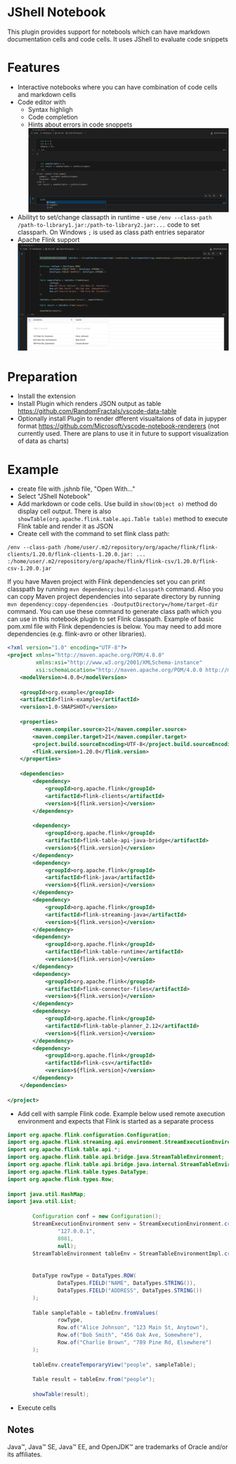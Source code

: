 # JShell Notebook

This plugin provides support for notebools which can have markdown documentation cells and code cells. It uses JShell to evaluate code snippets

# Features
- Interactive notebooks where you can have combination of code cells and markdown cells
- Code editor with
    - Syntax highligh
    - Code completion
    - Hints about errors in code snoppets
![Code editor features](/images/features.png)
- Abilityt to set/change classapth in runtime - use ```/env --class-path /path-to-library1.jar:/path-to-library2.jar:...``` code to set classparh. On Windows ```;``` is used as class path entries separator
- Apache Flink support
![Flink support|100](/images/flink-support.png)

# Preparation

- Install the extension
- Install Plugin which renders JSON output as table https://github.com/RandomFractals/vscode-data-table
- Optionally install 
Plugin to render dfferent visualtaions of data in jupyper format https://github.com/Microsoft/vscode-notebook-renderers (not currently used. There are plans to use it in future to support visualization of data as charts)

# Example

- create file with .jshnb file, "Open With..."
- Select "JShell Notebook"
- Add markdown or code cells. Use build in ```show(Object o)``` method do display cell output. There is also ```showTable(org.apache.flink.table.api.Table table)``` method to execute Flink table and render it as JSON
- Create cell with the command to set flink class path:

```
/env --class-path /home/user/.m2/repository/org/apache/flink/flink-clients/1.20.0/flink-clients-1.20.0.jar: ... :/home/user/.m2/repository/org/apache/flink/flink-csv/1.20.0/flink-csv-1.20.0.jar
```
If you have Maven project with Flink dependencies set you can print classpath by running ```mvn dependency:build-classpath``` command.
Also you can copy Maven project dependencies into separate directory by running ```mvn dependency:copy-dependencies -DoutputDirectory=/home/target-dir``` command.
You can use these command to generate class path which you can use in this notebook plugin to set Flink classpath.
Example of basic pom.xml file with Flink dependencies is below. You may need to add more dependencies (e.g. flink-avro or other libraries).
```xml
<?xml version="1.0" encoding="UTF-8"?>
<project xmlns="http://maven.apache.org/POM/4.0.0"
         xmlns:xsi="http://www.w3.org/2001/XMLSchema-instance"
         xsi:schemaLocation="http://maven.apache.org/POM/4.0.0 http://maven.apache.org/xsd/maven-4.0.0.xsd">
    <modelVersion>4.0.0</modelVersion>

    <groupId>org.example</groupId>
    <artifactId>flink-example</artifactId>
    <version>1.0-SNAPSHOT</version>

    <properties>
        <maven.compiler.source>21</maven.compiler.source>
        <maven.compiler.target>21</maven.compiler.target>
        <project.build.sourceEncoding>UTF-8</project.build.sourceEncoding>
        <flink.version>1.20.0</flink.version>
    </properties>

    <dependencies>
        <dependency>
            <groupId>org.apache.flink</groupId>
            <artifactId>flink-clients</artifactId>
            <version>${flink.version}</version>
        </dependency>

        <dependency>
            <groupId>org.apache.flink</groupId>
            <artifactId>flink-table-api-java-bridge</artifactId>
            <version>${flink.version}</version>
        </dependency>
        <dependency>
            <groupId>org.apache.flink</groupId>
            <artifactId>flink-java</artifactId>
            <version>${flink.version}</version>
        </dependency>
        <dependency>
            <groupId>org.apache.flink</groupId>
            <artifactId>flink-streaming-java</artifactId>
            <version>${flink.version}</version>
        </dependency>
        <dependency>
            <groupId>org.apache.flink</groupId>
            <artifactId>flink-table-runtime</artifactId>
            <version>${flink.version}</version>
        </dependency>
        <dependency>
            <groupId>org.apache.flink</groupId>
            <artifactId>flink-connector-files</artifactId>
            <version>${flink.version}</version>
        </dependency>
        <dependency>
            <groupId>org.apache.flink</groupId>
            <artifactId>flink-table-planner_2.12</artifactId>
            <version>${flink.version}</version>
        </dependency>
        <dependency>
            <groupId>org.apache.flink</groupId>
            <artifactId>flink-csv</artifactId>
            <version>${flink.version}</version>
        </dependency>
    </dependencies>

</project>
```
- Add cell with sample Flink code. Example below used remote axecution environment and expects that Flink is started as a separate process

```java
import org.apache.flink.configuration.Configuration;
import org.apache.flink.streaming.api.environment.StreamExecutionEnvironment;
import org.apache.flink.table.api.*;
import org.apache.flink.table.api.bridge.java.StreamTableEnvironment;
import org.apache.flink.table.api.bridge.java.internal.StreamTableEnvironmentImpl;
import org.apache.flink.table.types.DataType;
import org.apache.flink.types.Row;

import java.util.HashMap;
import java.util.List;

        Configuration conf = new Configuration();
        StreamExecutionEnvironment senv = StreamExecutionEnvironment.createRemoteEnvironment(
                "127.0.0.1",
                8081,
                null);
        StreamTableEnvironment tableEnv = StreamTableEnvironmentImpl.create(senv, EnvironmentSettings.newInstance().withConfiguration(conf).build());


        DataType rowType = DataTypes.ROW(
                DataTypes.FIELD("NAME", DataTypes.STRING()),
                DataTypes.FIELD("ADDRESS", DataTypes.STRING())
        );

        Table sampleTable = tableEnv.fromValues(
                rowType,
                Row.of("Alice Johnson", "123 Main St, Anytown"),
                Row.of("Bob Smith", "456 Oak Ave, Somewhere"),
                Row.of("Charlie Brown", "789 Pine Rd, Elsewhere")
        );

        tableEnv.createTemporaryView("people", sampleTable);

        Table result = tableEnv.from("people");
        
        showTable(result);
```
- Execute cells

## Notes
Java™, Java™ SE, Java™ EE, and OpenJDK™ are trademarks of Oracle and/or its affiliates. 
